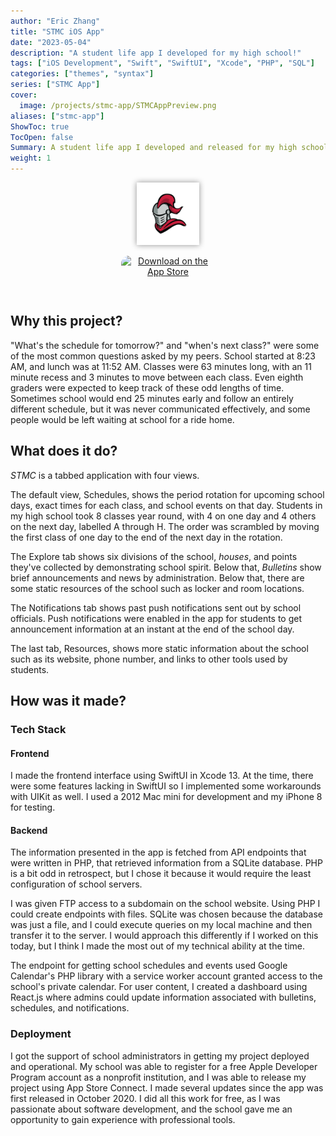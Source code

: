 ```yaml
---
author: "Eric Zhang"
title: "STMC iOS App"
date: "2023-05-04"
description: "A student life app I developed for my high school!"
tags: ["iOS Development", "Swift", "SwiftUI", "Xcode", "PHP", "SQL"]
categories: ["themes", "syntax"]
series: ["STMC App"]
cover:
  image: /projects/stmc-app/STMCAppPreview.png
aliases: ["stmc-app"]
ShowToc: true
TocOpen: false
Summary: A student life app I developed and released for my high school, which shows schedules, events, announcements, and other resources.
weight: 1
---
```

<p align="center">
  <img style="filter: drop-shadow(0px 0px 5px #909090);" src="/projects/stmc-app/stmc.png" height="100px" width="100px"/>
</p>
<p align="center">
  <a href="https://apps.apple.com/ca/app/stmc/id1535346830?itsct=apps_box_badge&amp;itscg=30200" style="display: inline-block; overflow: show; border-radius: 13px; width: 150px; height: 63px;"><img src="https://tools.applemediaservices.com/api/badges/download-on-the-app-store/black/en-ca?size=150x36&amp;releaseDate=1602633600&h=59db9ed20649a95abfeafc2f412683ca" alt="Download on the App Store" style="border-radius: 13px; width: 150px; height: 63px;"></a> 
</p>

## Why this project? 
"What's the schedule for tomorrow?" and "when's next class?" were some of the most common questions asked by my peers. School started at 8:23 AM, and lunch was at 11:52 AM. Classes were 63 minutes long, with an 11 minute recess and 3 minutes to move between each class. Even eighth graders were expected to keep track of these odd lengths of time. Sometimes school would end 25 minutes early and follow an entirely different schedule, but it was never communicated effectively, and some people would be left waiting at school for a ride home.

## What does it do? 
*STMC* is a tabbed application with four views. 

The default view, Schedules, shows the period rotation for upcoming school days, exact times for each class, and school events on that day. Students in my high school took 8 classes year round, with 4 on one day and 4 others on the next day, labelled A through H. The order was scrambled by moving the first class of one day to the end of the next day in the rotation.

The Explore tab shows six divisions of the school, *houses*, and points they've collected by demonstrating school spirit. Below that, *Bulletins* show brief announcements and news by administration. Below that, there are some static resources of the school such as locker and room locations.

The Notifications tab shows past push notifications sent out by school officials. Push notifications were enabled in the app for students to get announcement information at an instant at the end of the school day.

The last tab, Resources, shows more static information about the school such as its website, phone number, and links to other tools used by students.

## How was it made?
### Tech Stack
#### Frontend
I made the frontend interface using SwiftUI in Xcode 13. At the time, there were some features lacking in SwiftUI so I implemented some workarounds with UIKit as well. I used a 2012 Mac mini for development and my iPhone 8 for testing.
#### Backend
The information presented in the app is fetched from API endpoints that were written in PHP, that retrieved information from a SQLite database. PHP is a bit odd in retrospect, but I chose it because it would require the least configuration of school servers.

I was given FTP access to a subdomain on the school website. Using PHP I could create endpoints with files. SQLite was chosen because the database was just a file, and I could execute queries on my local machine and then transfer it to the server. I would approach this differently if I worked on this today, but I think I made the most out of my technical ability at the time.

The endpoint for getting school schedules and events used Google Calendar's PHP library with a service worker account granted access to the school's private calendar. For user content, I created a dashboard using React.js where admins could update information associated with bulletins, schedules, and notifications.
### Deployment
I got the support of school administrators in getting my project deployed and operational. My school was able to register for a free Apple Developer Program account as a nonprofit institution, and I was able to release my project using App Store Connect. I made several updates since the app was first released in October 2020. I did all this work for free, as I was passionate about software development, and the school gave me an opportunity to gain experience with professional tools.